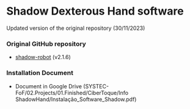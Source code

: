 # Shadow Dexterous Hand software

Updated version of the original repository (30/11/2023)

### Original GitHub repository

 - [shadow-robot](https://github.com/shadow-robot/aurora) (v2.1.6)

### Installation Document

 - Document in Google Drive (SYSTEC-FoF/02.Projects/01.Finished/CiberToque/Info ShadowHand/Instalação_Software_Shadow.pdf)
